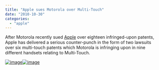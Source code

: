 ```yaml
---
title: "Apple sues Motorola over Multi-Touch"
date: "2010-10-30"
categories: 
  - "apple"
---
```


After Motorola recently sued [Apple](http://www.cosmogeek.info/search/label/Apple) over eighteen infringed-upon patents, Apple has delivered a serious counter-punch in the form of two lawsuits over six multi-touch patents which Motorola is infringing upon in nine different handsets relating to Multi-Touch.

[![image](images/image%5B7%5D.png "image")![image](http://lh4.ggpht.com/_40bmzDo_mBs/TMxs_GmHdDI/AAAAAAAABf0/hRfYG97dkr4/image_thumb%5B3%5D.png?imgmax=800 "image")](http://lh5.ggpht.com/_40bmzDo_mBs/TMxs5ATUwNI/AAAAAAAABfo/mxkFQZvocfs/s1600-h/image%5B3%5D.png)
